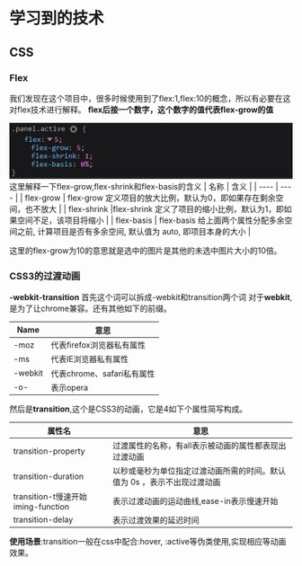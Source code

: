 # 学习到的技术
## CSS
### Flex
我们发现在这个项目中，很多时候使用到了flex:1,flex:10的概念，所以有必要在这对flex技术进行解释。
**flex后接一个数字，这个数字的值代表flex-grow的值**

<img src="../image/1_Flex.png" />
这里解释一下flex-grow,flex-shrink和flex-basis的含义
|  名称 | 含义  |
| ---- | ---- |
| flex-grow |  flex-grow 定义项目的放大比例，默认为0，即如果存在剩余空间，也不放大 |
| flex-shrink |flex-shrink 定义了项目的缩小比例，默认为1，即如果空间不足，该项目将缩小 |
| flex-basis | flex-basis 给上面两个属性分配多余空间之前, 计算项目是否有多余空间, 默认值为 auto, 即项目本身的大小 |


这里的flex-grow为10的意思就是选中的图片是其他的未选中图片大小的10倍。

### CSS3的过渡动画
**-webkit-transition**
首先这个词可以拆成-webkit和transition两个词
对于**webkit**,是为了让chrome兼容。还有其他如下的前缀。

|Name | 意思  |
|--- | ---|
| -moz  | 代表firefox浏览器私有属性  |
| -ms |   代表IE浏览器私有属性 |
| -webkit | 代表chrome、safari私有属性 |
| -o- | 表示opera|

然后是**transition**,这个是CSS3的动画，它是4如下个属性简写构成。

|属性名 | 意思 |
| ---   | --- |
| transition-property | 过渡属性的名称，有all表示被动画的属性都表现出过渡动画|
| transition-duration | 以秒或毫秒为单位指定过渡动画所需的时间。默认值为 0s ，表示不出现过渡动画|
| transition-t慢速开始iming-function | 表示过渡动画的运动曲线,ease-in表示慢速开始 | 
| transition-delay | 表示过渡效果的延迟时间|

**使用场景**:transition一般在css中配合:hover, :active等伪类使用,实现相应等动画效果。